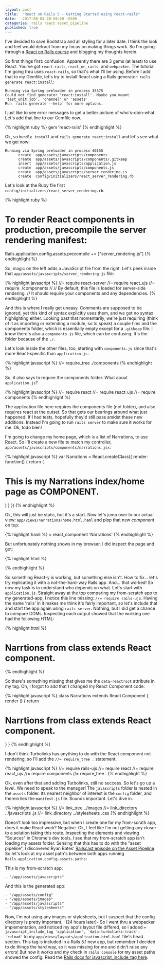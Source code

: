 ```yaml
---
layout: post
title:  "React on Rails 5 - Getting Started using react-rails"
date:   2017-08-01 20:59:00 -0500
categories: rails react asset_pipeline
published: true
---
```

I've decided to save Bootstrap and all styling for a later date. I think the look and feel would detract from my focus on making things work. So I'm going through a [React on Rails course](https://learnetto.com/course_parts/656) and blogging my thoughts herein.

So first things first: confusion. Apparently there are 3 gems (at least) to use React. You've got `react-rails`, `react_on_rails`, and `webpacker`. The tutorial I'm going thru uses `react-rails`, so that's what I'll be using. Before I add that to my Gemfile, let's try to install React using a Rails generator: `rails generate react:install`:

```
Running via Spring preloader in process 35575
Could not find generator 'react:install'. Maybe you meant 'test_unit:job', 'channel' or 'assets'
Run `rails generate --help` for more options.
```

I just like to see error messages to get a better picture of who's-doin-what. Let's add that line to our Gemfile now.

{% highlight ruby %}
gem 'react-rails'
{% endhighlight %}

Ok, so `bundle install` and `rails generate react:install` and let's see what we get now:

```
Running via Spring preloader in process 40155
      create  app/assets/javascripts/components
      create  app/assets/javascripts/components/.gitkeep
      insert  app/assets/javascripts/application.js
      create  app/assets/javascripts/components.js
      create  app/assets/javascripts/server_rendering.js
      create  config/initializers/react_server_rendering.rb
```

Let's look at the Ruby file first `config/initializers/react_server_rendering.rb`:

{% highlight ruby %}
# To render React components in production, precompile the server rendering manifest:
Rails.application.config.assets.precompile += ["server_rendering.js"]
{% endhighlight %}

So, magic on the left adds a JavaScript file from the right. Let's peek inside that `app/assets/javascripts/server_rendering.js` file:

{% highlight javascript %}
//= require react-server
//= require react_ujs
//= require ./components
//
// By default, this file is loaded for server-side rendering.
// It should require your components and any dependencies.
{% endhighlight %}

And this is where I really get uneasy. Comments are supposed to be ignored, yet this kind of syntax explicitly uses them, and we get no syntax highlighting either. Looking past that momentarily, we're just requiring (think of it as importing or extending a module, so to speak) a couple files and the components folder, which is essentially empty except for a `.gitkeep` file. I know there's also a `components.js` file, which can be confusing. It's the folder because of the `./`.

Let's look inside the other files, too, starting with `components.js` since that's more React-specific than `application.js`:

{% highlight javascript %}
//= require_tree ./components
{% endhighlight %}

So, it also says to require the components folder. What about `application.js`?

{% highlight javascript %}
//= require react
//= require react_ujs
//= require components
{% endhighlight %}

The application file here requires the components file (not folder), and also requires react at the outset. So that gets our bearings around what just happened. If I had tests, hopefully they'd still pass amidst these new additions. Instead I'm going to run `rails server` to make sure it works for me. Ok, todo bien!

I'm going to change my home page, which is a list of Narrations, to use React. So I'll create a new file to match my controller, `app/assets/javascripts/components/narrations.jsx`:

{% highlight javascript %}
var Narrations = React.createClass({
  render: function() {
    return (
      <h1>This is my Narrations index/home page as COMPONENT.</h1>
    )
  }
})
{% endhighlight %}

Ok, this will just be static, but it's a start. Now let's jump over to our actual view: `app/views/narrations/home.html.haml` and plop that new _component_ on top:

{% highlight haml %}
= react_component 'Narrations'
{% endhighlight %}

But unfortunately nothing shows in my browser. I did inspect the page and got:

{% highlight html %}
<div data-react-class="Narrations" data-react-props="{}"></div>
{% endhighlight %}

So something React-y is working, but something else isn't. How to fix... let's try replicating it with a not-the-hard-way Rails app. And... that worked! So now my task is to understand who depends on what. Let's start with `application.js`. Straight away at the top comparing my from-scratch app to my generated-app, I notice this line missing: `//= require rails-ujs`. Having the name 'rails' in it makes me think it's fairly important, so let's include that and start the app again using `rails server`. Nothing, but I did get a chance to compare DOMs. Inspecting each output showed that the working one had the following HTML:

{% highlight html %}
<div data-react-class="Narrations" data-react-props="{}">
  <h1 data-reactroot="">Narrtions from class extends React component.</h1>
</div>
{% endhighlight %}

So there's something missing that gives me the `data-reactroot` attribute in my tag. Oh, I forgot to add that I changed my React Component code:

{% highlight javascript %}
class Narrations extends React.Component {
  render () {
    return <h1>Narrtions from class extends React component.</h1>
  }
}
{% endhighlight %}

I don't think Turbolinks has anything to do with the React component not rendering, so I'll add the `//= require_tree .` statement.

{% highlight javascript %}
//= require rails-ujs
//= require react
//= require react_ujs
//= require components
//= require_tree .
{% endhighlight %}

Ok, even after that and adding Turbolinks, still no success. So let's go up a level. We need to speak to the manager! The `javascripts` folder is nested in the `assets` folder. Its nearest neighbor of interest is the `config` folder, and therein lies the `manifest.js` file. Sounds important. Let's dive in.

{% highlight javascript %}
//= link_tree ../images
//= link_directory ../javascripts .js
//= link_directory ../stylesheets .css
{% endhighlight %}

Doesn't look too impressive, but when I create one for my from-scrath app, does it make React work? Negative. Ok, I feel like I'm not getting any closer to a solution taking this route. Inspecting the elements and viewing "Sources" in Chrome's dev tools, I see that my from-scratch app isn't loading my assets folder. Sensing that this has to do with the "asset pipeline", I discovered Ryan Bates' [Railscast episode on the Asset Pipeline](http://railscasts.com/episodes/279-understanding-the-asset-pipeline?autoplay=true). So let's look at my asset path's between both apps running `Rails.application.config.assets.paths`:

This is my from-scratch app:
```
- "/app/assets/javascripts"
```

And this is the generated app:
```
- "/app/assets/config"
- "/app/assets/images"
- "/app/assets/javascripts"
- "/app/assets/stylesheets"
```

Now, I'm not using any images or stylesheets, but I suspect that the config directory is pretty important. -(24 hours later)- So I went thru a webpacker implementation, and noticed my app's layout file differed, so I added `= javascript_include_tag 'application', 'data-turbolinks-track': 'reload'` to my `app/views/layouts/application.html.haml` file's head section. This tag is included in a Rails 5.1 new app, but remember I decided to do things the hard way, so it was missing for me and didn't raise any errors! But now it works and my check in `rails console` for my asset paths showed the config. Read the [Rails docs for javascript_include_tag here](http://api.rubyonrails.org/classes/ActionView/Helpers/AssetTagHelper.html#method-i-javascript_include_tag).
